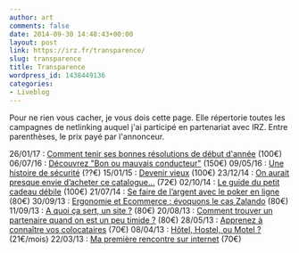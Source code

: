 ```yaml
---
author: art
comments: false
date: 2014-09-30 14:48:43+00:00
layout: post
link: https://irz.fr/transparence/
slug: transparence
title: Transparence
wordpress_id: 1438449136
categories:
- Liveblog
---
```


Pour ne rien vous cacher, je vous dois cette page. Elle répertorie toutes les campagnes de netlinking auquel j'ai participé en partenariat avec IRZ. Entre parenthèses, le prix payé par l'annonceur.

26/01/17 : [Comment tenir ses bonnes résolutions de début d'année](https://irz.fr/tenir-resolutions-debut-annee) (100€)
06/07/16 : [Découvrez "Bon ou mauvais conducteur"](https://irz.fr/gagnez-gopro-hero-habitudes-conducteurs) (150€)
09/05/16 : [Une histoire de sécurité](https://irz.fr/histoire-securite) (??€)
15/01/15 : [Devenir vieux](https://irz.fr/devenir-vieux) (100€)
23/12/14 : [On aurait presque envie d’acheter ce catalogue…](https://irz.fr/acheter-catalogue) (72€)
02/10/14 : [Le guide du petit cadeau débile](https://irz.fr/guide-cadeau) (100€)
21/07/14 : [Se faire de l’argent avec le poker en ligne](https://irz.fr/argent-poker) (80€)
30/09/13 : [Ergonomie et Ecommerce : évoquons le cas Zalando](https://irz.fr/zalando) (80€)
11/09/13 : [A quoi ça sert, un site ?](https://irz.fr/site) (80€)
20/08/13 : [Comment trouver un partenaire quand on est un peu timide ?](https://irz.fr/trouver-partenaire-timide) (80€)
28/05/13 : [Apprenez à connaître vos colocataires](http://irz.fr/connaitre-colocataires/ ) (70€)
08/04/13 : [Hôtel, Hostel, ou Motel ?](https://irz.fr/hotel-hostel-motel) (21€/mois)
22/03/13 : [Ma première rencontre sur internet](https://irz.fr/site-de-rencontre) (70€)
